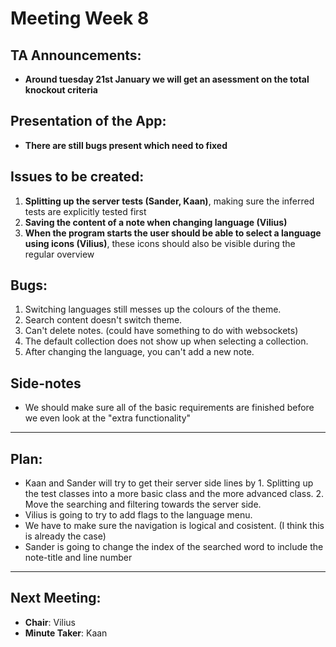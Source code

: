 # Meeting Week 8

## TA Announcements:
- **Around tuesday 21st January we will get an asessment on the total knockout criteria**

## Presentation of the App:
- **There are still bugs present which need to fixed**

## Issues to be created:
1. **Splitting up the server tests (Sander, Kaan)**, making sure the inferred tests are explicitly tested first
2. **Saving the content of a note when changing language (Vilius)**
3. **When the program starts the user should be able to select a language using icons (Vilius)**, these icons should also be visible during the regular overview

## Bugs:
1. Switching languages still messes up the colours of the theme.
2. Search content doesn't switch theme.
3. Can't delete notes. (could have something to do with websockets)
4. The default collection does not show up when selecting a collection.
5. After changing the language, you can't add a new note.

## Side-notes
- We should make sure all of the basic requirements are finished before we even look at the "extra functionality"
---
## Plan:
- Kaan and Sander will try to get their server side lines by 1. Splitting up the test classes into a more basic class and the more advanced class.
                                                             2. Move the searching and filtering towards the server side.
- Vilius is going to try to add flags to the language menu.
- We have to make sure the navigation is logical and cosistent. (I think this is already the case)
- Sander is going to change the index of the searched word to include the note-title and line number
---
## Next Meeting:
- **Chair**: Vilius
- **Minute Taker**: Kaan
